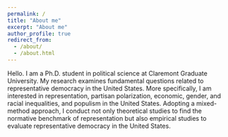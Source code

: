 ```yaml
---
permalink: /
title: "About me"
excerpt: "About me"
author_profile: true
redirect_from: 
  - /about/
  - /about.html
---
```


Hello. I am a Ph.D. student in political science at Claremont Graduate University. My research examines fundamental questions related to representative democracy in the United States. More specifically, I am interested in representation, partisan polarization, economic, gender, and racial inequalities, and populism in the United States. Adopting a mixed-method approach, I conduct not only theoretical studies to find the normative benchmark of representation but also empirical studies to evaluate representative democracy in the United States.
